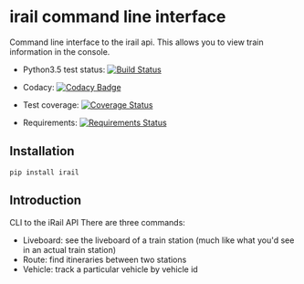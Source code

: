 # irail command line interface
Command line interface to the irail api. This allows you to view train information in the console.

- Python3.5 test status: [![Build Status](https://travis-ci.org/Ben-Baert/iRail-command-line-tools.svg?branch=master)](https://travis-ci.org/Ben-Baert/iRail-command-line-tools) 

- Codacy: [![Codacy Badge](https://api.codacy.com/project/badge/grade/24e4b68dddec47b49c1147a44f5a7c04)](https://www.codacy.com/app/ben_b/iRail-command-line-tools)

- Test coverage: [![Coverage Status](https://coveralls.io/repos/github/Ben-Baert/iRail-command-line-tools/badge.svg?branch=master)](https://coveralls.io/github/Ben-Baert/iRail-command-line-tools?branch=master)

- Requirements: [![Requirements Status](https://requires.io/github/Ben-Baert/iRail-command-line-tools/requirements.svg?branch=master)](https://requires.io/github/Ben-Baert/iRail-command-line-tools/requirements/?branch=master)

## Installation
```
pip install irail
```

## Introduction
CLI to the iRail API
There are three commands:
   - Liveboard: see the liveboard of a train station (much like what you'd see in an actual train station)
   - Route: find itineraries between two stations
   - Vehicle: track a particular vehicle by vehicle id 

